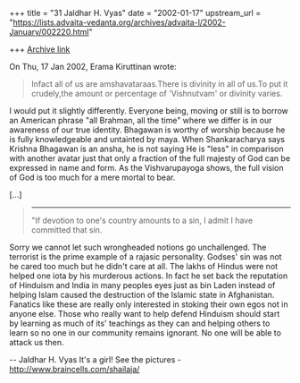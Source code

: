+++
title = "31 Jaldhar H. Vyas"
date = "2002-01-17"
upstream_url = "https://lists.advaita-vedanta.org/archives/advaita-l/2002-January/002220.html"

+++
[Archive link](https://lists.advaita-vedanta.org/archives/advaita-l/2002-January/002220.html)

On Thu, 17 Jan 2002, Erama Kiruttinan wrote:

> Infact all of us are amshavataraas.There is divinity in all of us.To
> put it crudely,the amount or percentage of 'Vishnutvam' or divinity varies.
>

I would put it slightly differently.  Everyone being, moving or still is
to borrow an American phrase "all Brahman, all the time"  where we differ
is in our awareness of our true identity.  Bhagawan is worthy of worship
because he is fully knowledgeable and untainted by maya.  When
Shankaracharya says Krishna Bhagawan is an ansha, he is not saying He is
"less" in comparison with another avatar just that only a fraction of the
full majesty of God can be expressed in name and form.  As the
Vishvarupayoga shows, the full vision of God is too much for a mere mortal
to bear.

[...]

> ------------------------------------------------------------
> "If devotion to one's country amounts to a sin, I admit I have committed
> that sin.

Sorry we cannot let such wrongheaded notions go unchallenged.  The
terrorist is the prime example of a rajasic personality.  Godses' sin was
not he cared too much but he didn't care at all.  The lakhs of Hindus were
not helped one iota by his murderous actions.  In fact he set back the
reputation of Hinduism and India in many peoples eyes just as bin Laden
instead of helping Islam caused the destruction of the Islamic state in
Afghanistan.  Fanatics like these are really only interested in stoking
their own egos not in anyone else.  Those who really want to help defend
Hinduism should start by learning as much of its' teachings as they can
and helping others to learn so no one in our community remains ignorant.
No one will be able to attack us then.

--
Jaldhar H. Vyas <jaldhar at braincells.com>
It's a girl! See the pictures - http://www.braincells.com/shailaja/

